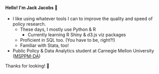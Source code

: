 #### Hello! I'm Jack Jacobs 🙂
- I like using whatever tools I can to improve the quality and speed of policy research.
  - These days, I mostly use Python & R
    - Currently learning R Shiny & d3.js viz packages
  - Proficient in SQL too. (You have to be, right?!)
  - Familiar with Stata, too!
- Public Policy & Data Analytics student at Carnegie Mellon University ([MSPPM-DA](https://www.heinz.cmu.edu/programs/public-policy-management-master/data-analytics))

Thanks for looking! 👋

<!--
**jack-jacobs/jack-jacobs** is a ✨ _special_ ✨ repository because its `README.md` (this file) appears on your GitHub profile.

Here are some ideas to get you started:

- 🔭 I’m currently working on ...
- 🌱 I’m currently learning ...
- 👯 I’m looking to collaborate on ...
- 🤔 I’m looking for help with ...
- 💬 Ask me about ...
- 📫 How to reach me: ...
- 😄 Pronouns: ...
- ⚡ Fun fact: ...
-->
